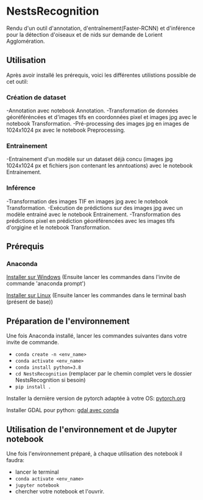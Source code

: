 # NestsRecognition
Rendu d'un outil d'annotation, d'entraînement(Faster-RCNN) et d'inférence pour la détection d'oiseaux et de nids sur demande de Lorient Agglomération.

## Utilisation
Après avoir installé les prérequis, voici les différentes utilistions possible de cet outil:

### Création de dataset
-Annotation avec notebook Annotation.
-Transformation de données géoréféréncées et d'images tifs en coordonnées pixel et images jpg avec le notebook Transformation.
-Pré-processing des images jpg en images de 1024x1024 px avec le notebook Preprocessing. 
### Entrainement
-Entrainement d'un modèle sur un dataset déjà concu (images jpg 1024x1024 px et fichiers json contenant les anntoations) avec le notebook Entrainement.
### Inférence
-Transformation des images TIF en images jpg avec le notebook Transformation.
-Exécution de prédictions sur des images jpg avec un modèle entrainé avec le notebook Entrainement.
-Transformation des prédictions pixel en prédiction géoréférencées avec les images tifs d'orgigine et le notebook Transformation.


## Prérequis
### Anaconda
[Installer sur Windows](https://www.anaconda.com/products/individual#windows)   (Ensuite lancer les commandes dans l'invite de commande 'anaconda prompt')

[Installer sur Linux](https://docs.anaconda.com/anaconda/install/linux/)        (Ensuite lancer les commandes dans le terminal bash (présent de base))

## Préparation de l'environnement  
Une fois Anaconda installé, lancer les commandes suivantes dans votre invite de commande.
- `conda create -n <env_name>`
- `conda activate <env_name>`
- `conda install python=3.8`
- `cd NestsRecognition` (remplacer par le chemin complet vers le dossier NestsRecognition si besoin)
- `pip install .`

Installer la dernière version de pytorch adaptée à votre OS: [pytorch.org](https://pytorch.org)

Installer GDAL pour python: [gdal avec conda](https://anaconda.org/conda-forge/gdal)

## Utilisation de l'environnement et de Jupyter notebook
Une fois l'environnement préparé, à chaque utilisation des notebook il faudra:
- lancer le terminal
- `conda activate <env_name>`
- `jupyter notebook`
- chercher votre notebook et l'ouvrir.
